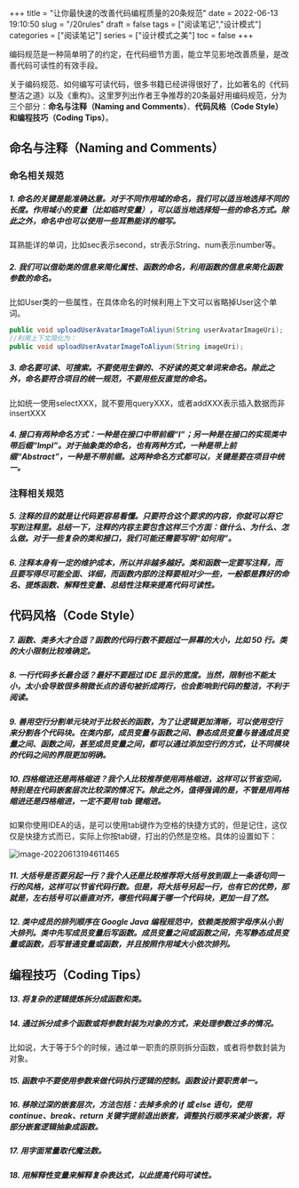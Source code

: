 +++
title = "让你最快速的改善代码编程质量的20条规范"
date = 2022-06-13 19:10:50
slug = "/20rules"
draft = false
tags = ["阅读笔记","设计模式"]
categories = ["阅读笔记"]
series = ["设计模式之美"]
toc = false
+++

编码规范是一种简单明了的约定，在代码细节方面，能立竿见影地改善质量，是改善代码可读性的有效手段。

关于编码规范、如何编写可读代码，很多书籍已经讲得很好了，比如著名的《代码整洁之道》以及《重构》。这里罗列出作者王争推荐的20条最好用编码规范，分为三个部分：**命名与注释（Naming and Comments）**、**代码风格（Code Style）**和**编程技巧（Coding Tips）**。



## 命名与注释（Naming and Comments）

### 命名相关规范

##### 1. 命名的关键是能准确达意。对于不同作用域的命名，我们可以适当地选择不同的长度。作用域小的变量（比如临时变量），可以适当地选择短一些的命名方式。除此之外，命名中也可以使用一些耳熟能详的缩写。

耳熟能详的单词，比如sec表示second，str表示String、num表示number等。

##### 2. 我们可以借助类的信息来简化属性、函数的命名，利用函数的信息来简化函数参数的命名。

比如User类的一些属性，在具体命名的时候利用上下文可以省略掉User这个单词。

```java
public void uploadUserAvatarImageToAliyun(String userAvatarImageUri);
//利用上下文简化为：
public void uploadUserAvatarImageToAliyun(String imageUri);
```

##### 3. 命名要可读、可搜索。不要使用生僻的、不好读的英文单词来命名。除此之外，命名要符合项目的统一规范，不要用些反直觉的命名。

比如统一使用selectXXX，就不要用queryXXX，或者addXXX表示插入数据而非insertXXX

##### 4. 接口有两种命名方式：一种是在接口中带前缀“I”；另一种是在接口的实现类中带后缀“Impl”。对于抽象类的命名，也有两种方式，一种是带上前缀“Abstract”，一种是不带前缀。这两种命名方式都可以，关键是要在项目中统一。



### 注释相关规范

##### 5. 注释的目的就是让代码更容易看懂。只要符合这个要求的内容，你就可以将它写到注释里。总结一下，注释的内容主要包含这样三个方面：做什么、为什么、怎么做。对于一些复杂的类和接口，我们可能还需要写明“如何用”。

##### 6. 注释本身有一定的维护成本，所以并非越多越好。类和函数一定要写注释，而且要写得尽可能全面、详细，而函数内部的注释要相对少一些，一般都是靠好的命名、提炼函数、解释性变量、总结性注释来提高代码可读性。



## 代码风格（Code Style）

##### 7. 函数、类多大才合适？函数的代码行数不要超过一屏幕的大小，比如 50 行。类的大小限制比较难确定。

##### 8. 一行代码多长最合适？最好不要超过 IDE 显示的宽度。当然，限制也不能太小，太小会导致很多稍微长点的语句被折成两行，也会影响到代码的整洁，不利于阅读。

##### 9. 善用空行分割单元块对于比较长的函数，为了让逻辑更加清晰，可以使用空行来分割各个代码块。在类内部，成员变量与函数之间、静态成员变量与普通成员变量之间、函数之间，甚至成员变量之间，都可以通过添加空行的方式，让不同模块的代码之间的界限更加明确。

##### 10. 四格缩进还是两格缩进？我个人比较推荐使用两格缩进，这样可以节省空间，特别是在代码嵌套层次比较深的情况下。除此之外，值得强调的是，不管是用两格缩进还是四格缩进，一定不要用 tab 键缩进。

如果你使用IDEA的话，是可以使用tab键作为空格的快捷方式的，但是记住，这仅仅是快捷方式而已，实际上你按tab键，打出的仍然是空格。具体的设置如下：

![image-20220613194611465](https://kiwi4814-1256211473.cos.ap-nanjing.myqcloud.com//imgimage-20220613194611465.png)

##### 11. 大括号是否要另起一行？我个人还是比较推荐将大括号放到跟上一条语句同一行的风格，这样可以节省代码行数。但是，将大括号另起一行，也有它的优势，那就是，左右括号可以垂直对齐，哪些代码属于哪一个代码块，更加一目了然。

##### 12. 类中成员的排列顺序在 Google Java 编程规范中，依赖类按照字母序从小到大排列。类中先写成员变量后写函数。成员变量之间或函数之间，先写静态成员变量或函数，后写普通变量或函数，并且按照作用域大小依次排列。



## 编程技巧（Coding Tips）

##### 13. 将复杂的逻辑提炼拆分成函数和类。

##### 14. 通过拆分成多个函数或将参数封装为对象的方式，来处理参数过多的情况。

比如说，大于等于5个的时候，通过单一职责的原则拆分函数，或者将参数封装为对象。

##### 15. 函数中不要使用参数来做代码执行逻辑的控制。函数设计要职责单一。

##### 16. 移除过深的嵌套层次，方法包括：去掉多余的 if 或 else 语句，使用 continue、break、return 关键字提前退出嵌套，调整执行顺序来减少嵌套，将部分嵌套逻辑抽象成函数。

##### 17. 用字面常量取代魔法数。

##### 18. 用解释性变量来解释复杂表达式，以此提高代码可读性。